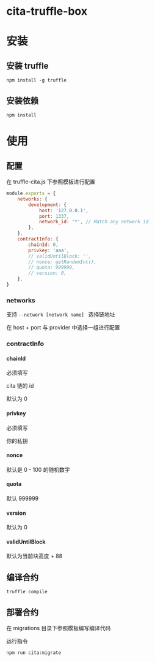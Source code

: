 # cita-truffle-box

# 安装

## 安装 truffle

```
npm install -g truffle
```

## 安装依赖

```
npm install
```

# 使用

## 配置

在 truffle-cita.js 下参照模板进行配置

```js
module.exports = {
    networks: {
        development: {
            host: '127.0.0.1',
            port: 1337,
            network_id: '*', // Match any network id
        },
    },
    contractInfo: {
        chainId: 0,
        privkey: 'aaa',
        // validUntilBlock: '',
        // nonce: getRandomInt(),
        // quota: 999999,
        // version: 0,
    },
}
```

### networks

支持 `--network [network name] ` 选择链地址

在 host + port 与 provider 中选择一组进行配置

### contractInfo

#### chainId

必须填写

cita 链的 id

默认为 0

#### privkey

必须填写

你的私钥

#### nonce

默认是 0 - 100 的随机数字

#### quota

默认 999999

#### version

默认为 0

#### validUntilBlock

默认为当前块高度 + 88



## 编译合约

```
truffle compile
```

## 部署合约

在 migrations 目录下参照模板编写编译代码

运行指令

```
npm run cita:migrate
```


